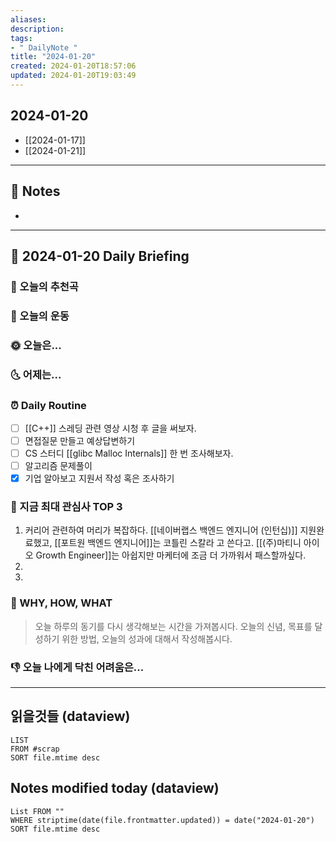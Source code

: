 ```yaml
---
aliases: 
description:
tags:
- " DailyNote "
title: "2024-01-20"
created: 2024-01-20T18:57:06
updated: 2024-01-20T19:03:49
---
```


## 2024-01-20

- [[2024-01-17]] 
- [[2024-01-21]]

---

## 📝 Notes

- 


---

## 📅 2024-01-20 Daily Briefing

### 🎵 오늘의 추천곡

### 🏃 오늘의 운동

### 🌞 오늘은...

### 🌜 어제는...

### ⏰ Daily Routine

- [ ] [[C++]] 스레딩 관련 영상 시청 후 글을 써보자.
- [ ] 면접질문 만들고 예상답변하기
- [ ] CS 스터디 [[glibc Malloc Internals]]  한 번 조사해보자. 
- [ ] 알고리즘 문제풀이
- [x] 기업 알아보고 지원서 작성 혹은 조사하기

### 🧠 지금 최대 관심사 TOP 3

1. 커리어 관련하여 머리가 복잡하다. [[네이버랩스 백엔드 엔지니어 (인턴십)]] 지원완료했고, [[포트원 백엔드 엔지니어]]는 코틀린 스칼라 고 쓴다고. [[(주)마티니 아이오 Growth Engineer]]는 아쉽지만 마케터에 조금 더 가까워서 패스할까싶다.
2. 
3. 

### 🚀 WHY, HOW, WHAT

> 오늘 하루의 동기를 다시 생각해보는 시간을 가져봅시다. 오늘의 신념, 목표를 달성하기 위한 방법, 오늘의 성과에 대해서 작성해봅시다.

### 👎 오늘 나에게 닥친 어려움은...

---

## 읽을것들 (dataview)

```dataview
LIST
FROM #scrap
SORT file.mtime desc
```

## Notes modified today (dataview)

```dataview
List FROM "" 
WHERE striptime(date(file.frontmatter.updated)) = date("2024-01-20") 
SORT file.mtime desc
```
